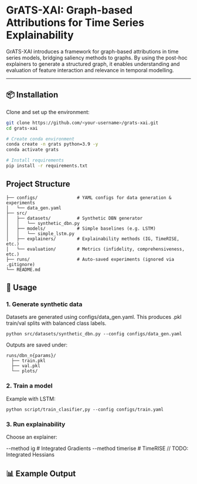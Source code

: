 # GrATS-XAI: Graph-based Attributions for Time Series Explainability
GrATS-XAI introduces a framework for graph-based attributions in time series models, bridging saliency methods to graphs. By using the post-hoc explainers to generate a structured graph, it enables understanding and evaluation of feature interaction and relevance in temporal modelling.

---

## 📦 Installation

Clone and set up the environment:

```bash
git clone https://github.com/<your-username>/grats-xai.git
cd grats-xai

# Create conda environment
conda create -n grats python=3.9 -y
conda activate grats

# Install requirements
pip install -r requirements.txt

```


## Project Structure

```
├── configs/               # YAML configs for data generation & experiments
│   └── data_gen.yaml
├── src/
│   ├── datasets/          # Synthetic DBN generator
│   │   └── synthetic_dbn.py
│   ├── models/            # Simple baselines (e.g. LSTM)
│   │   └── simple_lstm.py
│   ├── explainers/        # Explainability methods (IG, TimeRISE, etc.)
│   └── evaluation/        # Metrics (infidelity, comprehensiveness, etc.)
├── runs/                  # Auto-saved experiments (ignored via .gitignore)
└── README.md
```



## 🚀 Usage
### 1. Generate synthetic data

Datasets are generated using configs/data_gen.yaml.
This produces .pkl train/val splits with balanced class labels.


```
python src/datasets/synthetic_dbn.py --config configs/data_gen.yaml
```

Outputs are saved under:

```
runs/dbn_n{params}/
  ├── train.pkl
  ├── val.pkl
  └── plots/
```
### 2. Train a model

Example with LSTM:
```
python script/train_clasifier,py --config configs/train.yaml
```

### 3. Run explainability

Choose an explainer:

--method ig       # Integrated Gradients
--method timerise # TimeRISE
// TODO:
  Integrated Hessians

## 📊 Example Output


